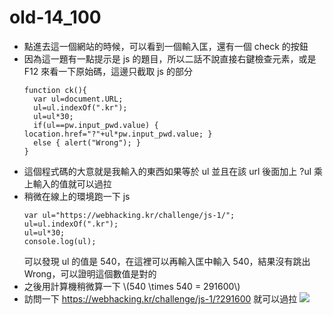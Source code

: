 # old-14_100

* 點進去這一個網站的時候，可以看到一個輸入匡，還有一個 check 的按鈕
* 因為這一題有一點提示是 js 的題目，所以二話不說直接右鍵檢查元素，或是 F12 來看一下原始碼，這邊只截取 js 的部分
    ```js=
    function ck(){
      var ul=document.URL;
      ul=ul.indexOf(".kr");
      ul=ul*30;
      if(ul==pw.input_pwd.value) { location.href="?"+ul*pw.input_pwd.value; }
      else { alert("Wrong"); }
    }
    ```
* 這個程式碼的大意就是我輸入的東西如果等於 ul 並且在該 url 後面加上 ?ul 乘上輸入的值就可以過拉
* 稍微在線上的環境跑一下 js
    ```js=
    var ul="https://webhacking.kr/challenge/js-1/";
    ul=ul.indexOf(".kr");
    ul=ul*30;
    console.log(ul);
    ```
    可以發現 ul 的值是 540，在這裡可以再輸入匡中輸入 540，結果沒有跳出 Wrong，可以證明這個數值是對的
* 之後用計算機稍微算一下 \\(540 \times 540 = 291600\\)
* 訪問一下 https://webhacking.kr/challenge/js-1/?291600 就可以過拉
    ![](https://i.imgur.com/4VTuneT.png)
